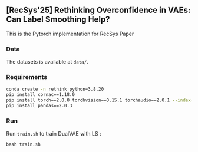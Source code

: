 ## [RecSys'25] Rethinking Overconfidence in VAEs: Can Label Smoothing Help?

This is the Pytorch implementation for RecSys Paper

### Data  

The datasets is available at `data/`.

### Requirements

```bash
conda create -n rethink python=3.8.20
pip install cornac==1.18.0
pip install torch==2.0.0 torchvision==0.15.1 torchaudio==2.0.1 --index-url https://download.pytorch.org/whl/cu118/
pip install pandas==2.0.3
```

### Run

Run `train.sh` to train DualVAE with LS : 

    bash train.sh


